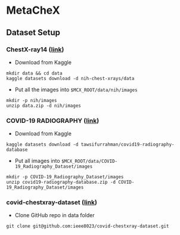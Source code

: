 # MetaCheX

## Dataset Setup
### ChestX-ray14 ([link](https://www.kaggle.com/nih-chest-xrays/data))
- Download from Kaggle

```
mkdir data && cd data
kaggle datasets download -d nih-chest-xrays/data
```

- Put all the images into `$MCX_ROOT/data/nih/images`

```
mkdir -p nih/images
unzip data.zip -d nih/images
```

### COVID-19 RADIOGRAPHY ([link](https://www.kaggle.com/tawsifurrahman/covid19-radiography-database))
- Download from Kaggle
```
kaggle datasets download -d tawsifurrahman/covid19-radiography-database
```

- Put all images into `$MCX_ROOT/data/COVID-19_Radiography_Dataset/images`
```
mkdir -p COVID-19_Radiography_Dataset/images
unzip covid19-radiography-database.zip -d COVID-19_Radiography_Dataset/images
```

### covid-chestxray-dataset ([link](https://github.com/ieee8023/covid-chestxray-dataset.git))
- Clone GitHub repo in data folder

```
git clone git@github.com:ieee8023/covid-chestxray-dataset.git
```
